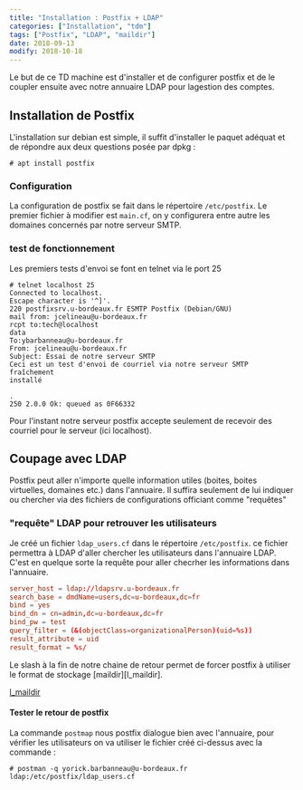 ```yaml
---
title: "Installation : Postfix + LDAP"
categories: ["Installation", "tdm"]
tags: ["Postfix", "LDAP", "maildir"]
date: 2018-09-13
modify: 2018-10-18
---
```


Le but de ce TD machine est d'installer et de configurer postfix et de le
coupler ensuite avec notre annuaire LDAP pour lagestion des comptes.

## Installation de Postfix

L'installation sur debian est simple, il suffit d'installer le paquet adéquat et
de répondre aux deux questions posée par dpkg : 

```shell
# apt install postfix
```

### Configuration 

La configuration de postfix se fait dans le répertoire `/etc/postfix`. Le
premier fichier à modifier est `main.cf`, on y configurera entre autre les
domaines concernés par notre serveur SMTP.

### test de fonctionnement

Les premiers tests d'envoi se font en telnet via le port 25

```shell
# telnet localhost 25
Connected to localhost.
Escape character is '^]'.
220 postfixsrv.u-bordeaux.fr ESMTP Postfix (Debian/GNU)
mail from: jcelineau@u-bordeaux.fr
rcpt to:tech@localhost
data
To:ybarbanneau@u-bordeaux.fr
From: jcelineau@u-bordeaux.fr
Subject: Essai de notre serveur SMTP
Ceci est un test d'envoi de courriel via notre serveur SMTP fraîchement
installé

.
250 2.0.0 Ok: queued as 0F66332
```

Pour l'instant notre serveur postfix accepte seulement de recevoir des courriel
pour le serveur (ici localhost).

## Coupage avec LDAP

Postfix peut aller n'importe quelle information utiles (boites, boites
virtuelles, domaines etc.) dans l'annuaire. Il suffira seulement de lui indiquer
ou chercher via des fichiers de configurations officiant comme "requêtes"

### "requête" LDAP pour retrouver les utilisateurs

Je créé un fichier `ldap_users.cf` dans le répertoire `/etc/postfix`. ce fichier
permettra à LDAP d'aller chercher les utilisateurs dans l'annuaire LDAP. C'est
en quelque sorte la requête pour aller checrher les informations dans
l'annuaire.

```cf
server_host = ldap://ldapsrv.u-bordeaux.fr
search_base = dmdName=users,dc=u-bordeaux,dc=fr
bind = yes
bind_dn = cn=admin,dc=u-bordeaux,dc=fr
bind_pw = test
query_filter = (&(objectClass=organizationalPerson)(uid=%s))
result_attribute = uid
result_format = %s/
```

Le slash à la fin de notre chaine de retour permet de forcer postfix à utiliser
le format de stockage [maildir][l_maildir].

[l_maildir](https://fr.wikipedia.org/wiki/Maildir)

#### Tester le retour de postfix

La commande `postmap` nous postfix dialogue bien avec l'annuaire, pour vérifier
les utilisateurs on va utiliser le fichier créé ci-dessus avec la commande :

```shell
# postman -q yorick.barbanneau@u-bordeaux.fr ldap:/etc/postfix/ldap_users.cf
```
